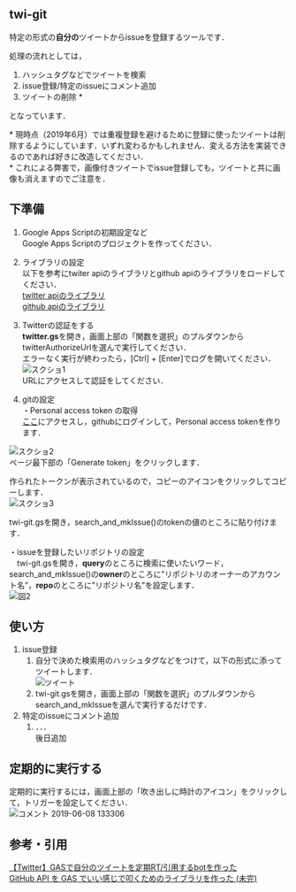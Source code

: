 ## twi-git
特定の形式の**自分の**ツイートからissueを登録するツールです．

処理の流れとしては，  
1. ハッシュタグなどでツイートを検索
1. issue登録/特定のissueにコメント追加
1. ツイートの削除 *  
  
となっています．


\* 現時点（2019年6月）では重複登録を避けるために登録に使ったツイートは削除するようにしています．いずれ変わるかもしれません．変える方法を実装できるのであれば好きに改造してください．  
\* これによる弊害で，画像付きツイートでissue登録しても，ツイートと共に画像も消えますのでご注意を．

## 下準備  
1. Google Apps Scriptの初期設定など  
Google Apps Scriptのプロジェクトを作ってください．

1. ライブラリの設定  
以下を参考にtwiter apiのライブラリとgithub apiのライブラリをロードしてください．  
[twitter apiのライブラリ](https://qiita.com/expajp/items/7cc16378ee790f1d404f)  
[github apiのライブラリ](https://matsubara0507.github.io/posts/2017-05-03-make-githubapi-lib-for-gas.html)

1. Twitterの認証をする  
**twitter.gs**を開き，画面上部の「関数を選択」のプルダウンからtwitterAuthorizeUrlを選んで実行してください．  
エラーなく実行が終わったら，[Ctrl] + [Enter]でログを開いてください．  
![スクショ1](https://camo.qiitausercontent.com/255d1f595d95fd3afdc5e409998628a94ef1e8c3/68747470733a2f2f71696974612d696d6167652d73746f72652e73332e616d617a6f6e6177732e636f6d2f302f37303433372f63303639626336622d333831622d393732352d646365612d3934356330306438663465652e706e67)  
URLにアクセスして認証をしてください．  

1. gitの設定  
・Personal access token の取得  
[ここ](https://github.com/settings/tokens/new)にアクセスし，githubにログインして，Personal access tokenを作ります．  

![スクショ2](https://user-images.githubusercontent.com/32073583/59142166-cdd7ac80-89f4-11e9-9acd-8a83f9e5aed3.png)  
ページ最下部の「Generate token」をクリックします．  

作られたトークンが表示されているので，コピーのアイコンをクリックしてコピーします．  
![スクショ3](https://user-images.githubusercontent.com/32073583/59142496-40975680-89fa-11e9-822d-767011804e16.png)　　

twi-git.gsを開き，search_and_mkIssue()のtokenの値のところに貼り付けます．  

・issueを登録したいリポジトリの設定  
　twi-git.gsを開き，**query**のところに検索に使いたいワード，search_and_mkIssue()の**owner**のところに”リポジトリのオーナーのアカウント名”，**repo**のところに”リポジトリ名”を設定します．  
![図2](https://user-images.githubusercontent.com/32073583/59142555-15f9cd80-89fb-11e9-824e-65d10097d986.png)  

## 使い方  
1. issue登録  
	1. 自分で決めた検索用のハッシュタグなどをつけて，以下の形式に添ってツイートします．  
	![ツイート](https://user-images.githubusercontent.com/32073583/59144141-118ae000-8a0e-11e9-9e24-229a1c9b0961.png)  
	1. twi-git.gsを開き，画面上部の「関数を選択」のプルダウンからsearch_and_mkIssueを選んで実行するだけです．  
1. 特定のissueにコメント追加  
	1. ．．．  
  	後日追加  
## 定期的に実行する  
定期的に実行するには，画面上部の「吹き出しに時計のアイコン」をクリックして，トリガーを設定してください．  
![コメント 2019-06-08 133306](https://user-images.githubusercontent.com/32073583/59142568-51949780-89fb-11e9-9b9f-1aa03cbc4841.png)  

## 参考・引用  
[【Twitter】GASで自分のツイートを定期RT/引用するbotを作った](https://qiita.com/expajp/items/7cc16378ee790f1d404f)　　  
[GitHub API を GAS でいい感じで叩くためのライブラリを作った (未完)](https://matsubara0507.github.io/posts/2017-05-03-make-githubapi-lib-for-gas.html)
